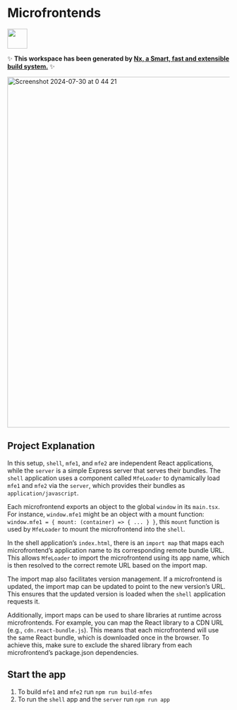 # Microfrontends

<a alt="Nx logo" href="https://nx.dev" target="_blank" rel="noreferrer"><img src="https://raw.githubusercontent.com/nrwl/nx/master/images/nx-logo.png" width="45"></a>

✨ **This workspace has been generated by [Nx, a Smart, fast and extensible build system.](https://nx.dev)** ✨

<img width="796" alt="Screenshot 2024-07-30 at 0 44 21" src="https://github.com/user-attachments/assets/08c863fd-a039-4488-9622-cdf722c84d3e">

## Project Explanation

In this setup, `shell`, `mfe1`, and `mfe2` are independent React applications, while the `server` is a simple Express server that serves their bundles. The `shell` application uses a component called `MfeLoader` to dynamically load `mfe1` and `mfe2` via the `server`, which provides their bundles as `application/javascript`.

Each microfrontend exports an object to the global `window` in its `main.tsx`. For instance, `window.mfe1` might be an object with a mount function: `window.mfe1 = { mount: (container) => { ... } }`, this `mount` function is used by `MfeLoader` to mount the microfrontend into the `shell`.

In the shell application’s `index.html`, there is an `import map` that maps each microfrontend’s application name to its corresponding remote bundle URL. This allows `MfeLoader` to import the microfrontend using its app name, which is then resolved to the correct remote URL based on the import map.

The import map also facilitates version management. If a microfrontend is updated, the import map can be updated to point to the new version’s URL. This ensures that the updated version is loaded when the `shell` application requests it.

Additionally, import maps can be used to share libraries at runtime across microfrontends. For example, you can map the React library to a CDN URL (e.g., `cdn.react-bundle.js`). This means that each microfrontend will use the same React bundle, which is downloaded once in the browser. To achieve this, make sure to exclude the shared library from each microfrontend’s package.json dependencies.

## Start the app

1. To build `mfe1` and `mfe2` run `npm run build-mfes`
2. To run the `shell` app and the `server` run `npm run app`
